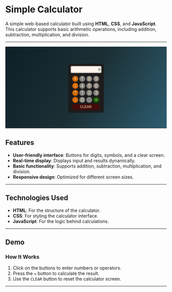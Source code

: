 # Simple Calculator

A simple web-based calculator built using **HTML**, **CSS**, and **JavaScript**. This calculator supports basic arithmetic operations, including addition, subtraction, multiplication, and division.

---

![Calculator](./output/img.png)

## Features

- **User-friendly interface**: Buttons for digits, symbols, and a clear screen.
- **Real-time display**: Displays input and results dynamically.
- **Basic functionality**: Supports addition, subtraction, multiplication, and division.
- **Responsive design**: Optimized for different screen sizes.

---

## Technologies Used

- **HTML**: For the structure of the calculator.
- **CSS**: For styling the calculator interface.
- **JavaScript**: For the logic behind calculations.

---

## Demo

### How It Works
1. Click on the buttons to enter numbers or operators.
2. Press the `=` button to calculate the result.
3. Use the `CLEAR` button to reset the calculator screen.

---
